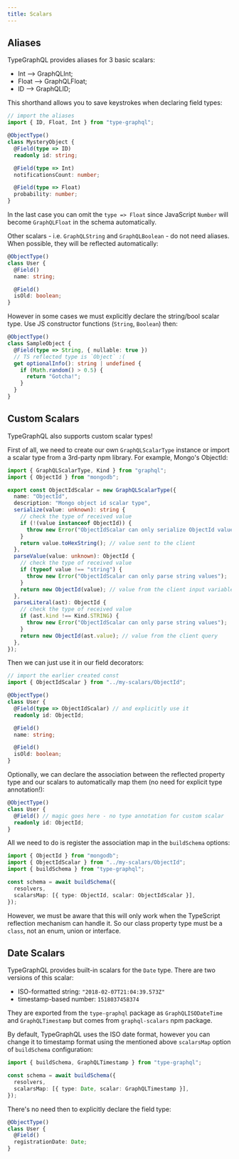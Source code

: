 ```yaml
---
title: Scalars
---
```


## Aliases

TypeGraphQL provides aliases for 3 basic scalars:

- Int --> GraphQLInt;
- Float --> GraphQLFloat;
- ID --> GraphQLID;

This shorthand allows you to save keystrokes when declaring field types:

```typescript
// import the aliases
import { ID, Float, Int } from "type-graphql";

@ObjectType()
class MysteryObject {
  @Field(type => ID)
  readonly id: string;

  @Field(type => Int)
  notificationsCount: number;

  @Field(type => Float)
  probability: number;
}
```

In the last case you can omit the `type => Float` since JavaScript `Number` will become `GraphQLFloat` in the schema automatically.

Other scalars - i.e. `GraphQLString` and `GraphQLBoolean` - do not need aliases. When possible, they will be reflected automatically:

```typescript
@ObjectType()
class User {
  @Field()
  name: string;

  @Field()
  isOld: boolean;
}
```

However in some cases we must explicitly declare the string/bool scalar type. Use JS constructor functions (`String`, `Boolean`) then:

```typescript
@ObjectType()
class SampleObject {
  @Field(type => String, { nullable: true })
  // TS reflected type is `Object` :(
  get optionalInfo(): string | undefined {
    if (Math.random() > 0.5) {
      return "Gotcha!";
    }
  }
}
```

## Custom Scalars

TypeGraphQL also supports custom scalar types!

First of all, we need to create our own `GraphQLScalarType` instance or import a scalar type from a 3rd-party npm library. For example, Mongo's ObjectId:

```typescript
import { GraphQLScalarType, Kind } from "graphql";
import { ObjectId } from "mongodb";

export const ObjectIdScalar = new GraphQLScalarType({
  name: "ObjectId",
  description: "Mongo object id scalar type",
  serialize(value: unknown): string {
    // check the type of received value
    if (!(value instanceof ObjectId)) {
      throw new Error("ObjectIdScalar can only serialize ObjectId values");
    }
    return value.toHexString(); // value sent to the client
  },
  parseValue(value: unknown): ObjectId {
    // check the type of received value
    if (typeof value !== "string") {
      throw new Error("ObjectIdScalar can only parse string values");
    }
    return new ObjectId(value); // value from the client input variables
  },
  parseLiteral(ast): ObjectId {
    // check the type of received value
    if (ast.kind !== Kind.STRING) {
      throw new Error("ObjectIdScalar can only parse string values");
    }
    return new ObjectId(ast.value); // value from the client query
  },
});
```

Then we can just use it in our field decorators:

```typescript
// import the earlier created const
import { ObjectIdScalar } from "../my-scalars/ObjectId";

@ObjectType()
class User {
  @Field(type => ObjectIdScalar) // and explicitly use it
  readonly id: ObjectId;

  @Field()
  name: string;

  @Field()
  isOld: boolean;
}
```

Optionally, we can declare the association between the reflected property type and our scalars to automatically map them (no need for explicit type annotation!):

```typescript
@ObjectType()
class User {
  @Field() // magic goes here - no type annotation for custom scalar
  readonly id: ObjectId;
}
```

All we need to do is register the association map in the `buildSchema` options:

```typescript
import { ObjectId } from "mongodb";
import { ObjectIdScalar } from "../my-scalars/ObjectId";
import { buildSchema } from "type-graphql";

const schema = await buildSchema({
  resolvers,
  scalarsMap: [{ type: ObjectId, scalar: ObjectIdScalar }],
});
```

However, we must be aware that this will only work when the TypeScript reflection mechanism can handle it. So our class property type must be a `class`, not an enum, union or interface.

## Date Scalars

TypeGraphQL provides built-in scalars for the `Date` type. There are two versions of this scalar:

- ISO-formatted string: `"2018-02-07T21:04:39.573Z"`
- timestamp-based number: `1518037458374`

They are exported from the `type-graphql` package as `GraphQLISODateTime` and `GraphQLTimestamp` but comes from `graphql-scalars` npm package.

By default, TypeGraphQL uses the ISO date format, however you can change it to timestamp format using the mentioned above `scalarsMap` option of `buildSchema` configuration:

```typescript
import { buildSchema, GraphQLTimestamp } from "type-graphql";

const schema = await buildSchema({
  resolvers,
  scalarsMap: [{ type: Date, scalar: GraphQLTimestamp }],
});
```

There's no need then to explicitly declare the field type:

```typescript
@ObjectType()
class User {
  @Field()
  registrationDate: Date;
}
```
